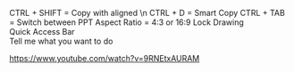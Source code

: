 
CTRL + SHIFT 		= Copy with aligned \n
CTRL + D			  = Smart Copy
CTRL + TAB			= Switch between PPT
Aspect Ratio		= 4:3 or 16:9
Lock Drawing	
Quick Access Bar		
Tell me what you want to do

https://www.youtube.com/watch?v=9RNEtxAURAM
